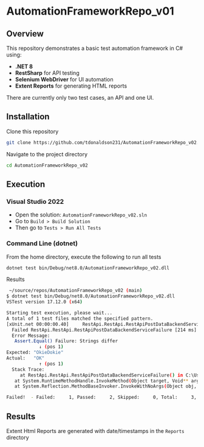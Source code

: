# AutomationFrameworkRepo_v01

## Overview  
This repository demonstrates a basic test automation framework in C# using:
- **.NET 8** 
- **RestSharp** for API testing  
- **Selenium WebDriver** for UI automation  
- **Extent Reports** for generating HTML reports

There are currently only two test cases, an API and one UI. 

## Installation 
Clone this repository 
```bash
git clone https://github.com/tdonaldson231/AutomationFrameworkRepo_v02.git
```
Navigate to the project directory
```bash
cd AutomationFrameworkRepo_v02
```
## Execution 
### Visual Studio 2022
- Open the solution: `AutomationFrameworkRepo_v02.sln`
- Go to `Build > Build Solution`
- Then go to `Tests > Run All Tests`
 
### Command Line (dotnet)
From the home directory, execute the following to run all tests
```bash
dotnet test bin/Debug/net8.0/AutomationFrameworkRepo_v02.dll
```
Results
```bash
 ~/source/repos/AutomationFrameworkRepo_v02 (main)
$ dotnet test bin/Debug/net8.0/AutomationFrameworkRepo_v02.dll
VSTest version 17.12.0 (x64)

Starting test execution, please wait...
A total of 1 test files matched the specified pattern.
[xUnit.net 00:00:00.40]     RestApi.RestApi.RestApiPostDataBackendServiceFailure [FAIL]
  Failed RestApi.RestApi.RestApiPostDataBackendServiceFailure [214 ms]
  Error Message:
   Assert.Equal() Failure: Strings differ
            ↓ (pos 1)
Expected: "OkieDokie"
Actual:   "OK"
            ↑ (pos 1)
  Stack Trace:
     at RestApi.RestApi.RestApiPostDataBackendServiceFailure() in C:\Users\toddd\source\repos\AutomationFrameworkRepo_v02\Tests\RestApi.cs:line 54
   at System.RuntimeMethodHandle.InvokeMethod(Object target, Void** arguments, Signature sig, Boolean isConstructor)
   at System.Reflection.MethodBaseInvoker.InvokeWithNoArgs(Object obj, BindingFlags invokeAttr)

Failed!  - Failed:     1, Passed:     2, Skipped:     0, Total:     3, Duration: 5 s - AutomationFrameworkRepo_v02.dll (net8.0)

```

## Results 
Extent Html Reports are generated with date/timestamps in the `Reports` directory
